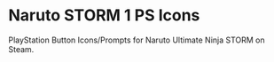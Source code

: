 # Naruto STORM 1 PS Icons
PlayStation Button Icons/Prompts for Naruto Ultimate Ninja STORM on Steam.
